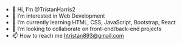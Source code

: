 - 👋 Hi, I’m @TristanHarris2
- 👀 I’m interested in Web Development
- 🌱 I’m currently learning HTML, CSS, JavaScript, Bootstrap, React
- 💞️ I’m looking to collaborate on front-end/back-end projects
- 📫 How to reach me htristan893@gmail.com

<!---
TristanHarris2/TristanHarris2 is a ✨ special ✨ repository because its `README.md` (this file) appears on your GitHub profile.
You can click the Preview link to take a look at your changes.
--->

